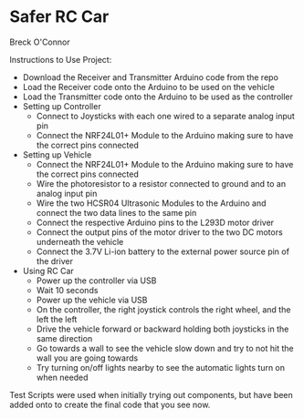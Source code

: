# Safer RC Car
Breck O'Connor

Instructions to Use Project:
- Download the Receiver and Transmitter Arduino code from the repo
- Load the Receiver code onto the Arduino to be used on the vehicle
- Load the Transmitter code onto the Arduino to be used as the controller
- Setting up Controller
  - Connect to Joysticks with each one wired to a separate analog input pin
  - Connect the NRF24L01+ Module to the Arduino making sure to have the correct pins connected
- Setting up Vehicle
  - Connect the NRF24L01+ Module to the Arduino making sure to have the correct pins connected
  - Wire the photoresistor to a resistor connected to ground and to an analog input pin
  - Wire the two HCSR04 Ultrasonic Modules to the Arduino and connect the two data lines to the same pin
  - Connect the respective Arduino pins to the L293D motor driver
  - Connect the output pins of the motor driver to the two DC motors underneath the vehicle
  - Connect the 3.7V Li-ion battery to the external power source pin of the driver
- Using RC Car
  - Power up the controller via USB
  - Wait 10 seconds
  - Power up the vehicle via USB
  - On the controller, the right joystick controls the right wheel, and the left the left
  - Drive the vehicle forward or backward holding both joysticks in the same direction
  - Go towards a wall to see the vehicle slow down and try to not hit the wall you are going towards
  - Try turning on/off lights nearby to see the automatic lights turn on when needed

Test Scripts were used when initially trying out components, but have been added onto to create the final code that you see now.
